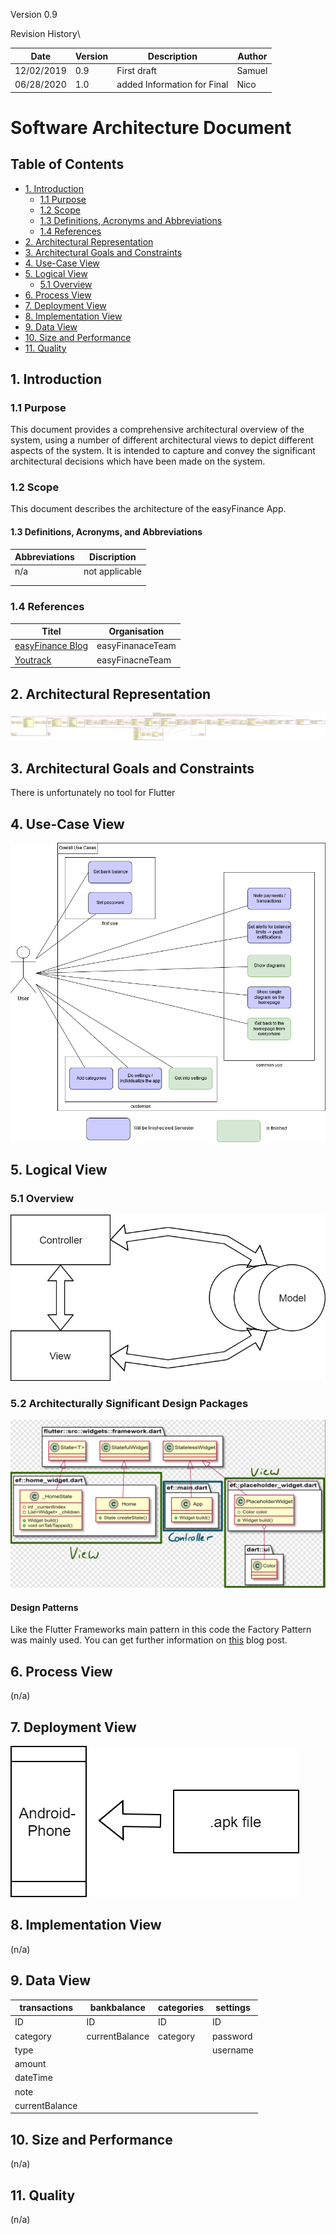 Version 0.9

Revision History\


| Date | Version | Description | Author |
| - | - | - | - |
| 12/02/2019 | 0.9 | First draft | Samuel |
| 06/28/2020 | 1.0 | added Information for Final | Nico |

# Software Architecture Document

## Table of Contents

- [1. Introduction](#1-introduction)
  - [1.1 Purpose](#11-purpose)
  - [1.2 Scope](#12-scope)
  - [1.3 Definitions, Acronyms and Abbreviations](#13-definitions-acronyms-and-abbreviations)
  - [1.4 References](#14-references)
- [2. Architectural Representation](#2-architectural-representation)
- [3. Architectural Goals and Constraints](#3-architectural-goals-and-constraints)
- [4. Use-Case View](#4-use-case-view)
- [5. Logical View](#5-logical-view)
  - [5.1 Overview](#51-overview)
- [6. Process View](#6-process-view)
- [7. Deployment View](#7-deployment-view)
- [8. Implementation View](#8-implementation-view)
- [9. Data View](#9-data-view)
- [10. Size and Performance](#10-size-and-performance)
- [11. Quality](#11-quality)

## 1. Introduction

### 1.1	Purpose

This document provides a comprehensive architectural overview of the system, using a number of different architectural views to depict different aspects of the system. It is intended to capture and convey the significant architectural decisions which have been made on the system.

### 1.2	Scope

This document describes the architecture of the easyFinance App.

#### 1.3	Definitions, Acronyms, and Abbreviations


| Abbreviations | Discription |
| - | - |
| n/a | not applicable |
|   |   |
|   |   |

### 1.4	References


| Titel | Organisation |
| - | - |
| [easyFinance Blog](https://softwareengineeringtinf18b3.wordpress.com/) | easyFinanaceTeam |
| [Youtrack](https://softwareengeneering.myjetbrains.com/youtrack/dashboard?id=cc5fd7ad-01fa-4339-902c-d544cb31886a) | easyFinacneTeam |

## 2. Architectural Representation

![Current Calss Diagram](../Final/easyFinance-CD.svg)

## 3. Architectural Goals and Constraints

There is unfortunately no tool for Flutter

## 4. Use-Case View

![Our overall Usecas](../OverallUsecases.png)

## 5. Logical View

### 5.1	Overview

![Logical Overview MVC](./Logical_Overview.png)

### 5.2	Architecturally Significant Design Packages

![Reduced Class Diagram with marked MVC](./CD-MVC.png)

#### Design Patterns

Like the Flutter Frameworks main pattern in this code the Factory Pattern was mainly used.
You can get further information on [this](https://softwareengineeringtinf18b3.wordpress.com/2020/05/27/s2-w6-design-pattern/) blog post.

## 6. Process View

(n/a)

## 7. Deployment View

![Deployment View MVC](./Deployment_View.png)

## 8. Implementation View

(n/a)

## 9. Data View


| transactions | bankbalance | categories | settings |
| - | - | - | - |
| ID | ID | ID | ID |
| category | currentBalance | category | password |
| type |   |   | username |
| amount |   |   |   |
| dateTime |   |   |   |
| note |   |   |   |
| currentBalance |   |   |   |

## 10. Size and Performance

(n/a)

## 11. Quality

(n/a)
